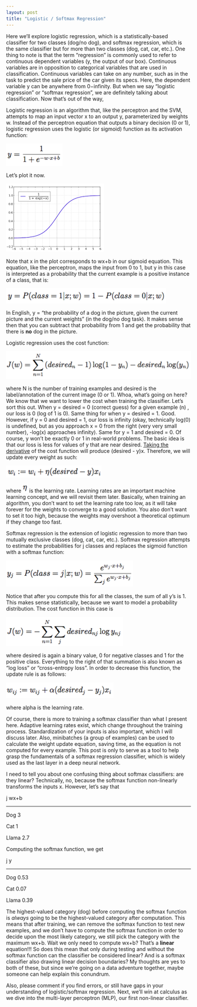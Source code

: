 ```yaml
---
layout: post
title: "Logistic / Softmax Regression"
---
```


Here we’ll explore logistic regression, which is a statistically-based classifier for two classes (dog/no dog), and softmax regression, which is the same classifier but for more than two classes (dog, cat, car, etc.).  One thing to note is that the term “regression” is commonly used to refer to continuous dependent variables (y, the output of our box).  Continuous variables are in opposition to categorical variables that are used in classification.  Continuous variables can take on any number, such as in the task to predict the sale price of the car given its specs.  Here, the dependent variable y can be anywhere from $0-$infinity.  But when we say “logistic regression” or “softmax regression”, we are definitely talking about classification.  Now that’s out of the way,

Logistic regression is an algorithm that, like the perceptron and the SVM, attempts to map an input vector x to an output y, parameterized by weights w.  Instead of the perceptron equation that outputs a binary decision (0 or 1), logistic regression uses the logistic (or sigmoid) function as its activation function:


![Sigmoid](/images/sigmoid.png)

Let’s plot it now.

![Sigmoid Equation](/images/sigmoid_equation.png)

Note that x in the plot corresponds to wx+b in our sigmoid equation.  This equation, like the perceptron, maps the input from 0 to 1, but y in this case is interpreted as a probability that the current example is a positive instance of a class, that is:

![Logistic Probability](/images/logistic_prob.png)

In English, y = “the probability of a dog in the picture, given the current picture and the current weights” (in the dog/no dog task). It makes sense then that you can subtract that probability from 1 and get the probability that there is **no** dog in the picture.

Logistic regression uses the cost function:

![Logistic Cost Function](/images/logistic_cost.png)

where N is the number of training examples and desired is the label/annotation of the current image (0 or 1).  Whoa, what’s going on here?  We know that we want to lower the cost when training the classifier.  Let’s sort this out.  When y = desired = 0 (correct guess) for a given example (n) , our loss is 0 (log of 1 is 0).  Same thing for when y = desired = 1.  Good.  However, if y = 0 and desired = 1, our loss is infinity (okay, technically log(0) is undefined, but as you approach x = 0 from the right (very very small number), -log(x) approaches infinity).  Same for y = 1 and desired = 0.  Of course, y won’t be exactly 0 or 1 in real-world problems.  The basic idea is that our loss is less for values of y that are near desired.  [Taking the derivative](https://math.stackexchange.com/questions/477207/derivative-of-cost-function-for-logistic-regression) of the cost function will produce (desired - y)x.  Therefore, we will update every weight as such: 

![Logistic weight update](/images/logistic_update.png)

where ![learning rate](/images/learningrate.png) is the learning rate.  Learning rates are an important machine learning concept, and we will revisit them later.  Basically, when training an algorithm, you don’t want to set the learning rate too low, as it will take forever for the weights to converge to a good solution.  You also don’t want to set it too high, because the weights may overshoot a theoretical optimum if they change too fast.  

Softmax regression is the extension of logistic regression to more than two mutually exclusive classes (dog, cat, car, etc.).  Softmax regression attempts to estimate the probabilities for j classes and replaces the sigmoid function with a softmax function:  

![Softmax function](/images/softmax_function.png)

Notice that after you compute this for all the classes, the sum of all y’s is 1.  This makes sense statistically, because we want to model a probability distribution.  The cost function in this case is 

![Softmax cost](/images/softmax_cost.png)

where desired is again a binary value, 0 for negative classes and 1 for the positive class.  Everything to the right of that summation is also known as “log loss” or “cross-entropy loss”. In order to decrease this function, the update rule is as follows:


![Softmax update](/images/softmax_update.png)

where alpha is the learning rate.

Of course, there is more to training a softmax classifier than what I present here.  Adaptive learning rates exist, which change throughout the training process.  Standardization of your inputs is also important, which I will discuss later.  Also, minibatches (a group of examples) can be used to calculate the weight update equation, saving time, as the equation is not computed for every example.  This post is only to serve as a tool to help grasp the fundamentals of a softmax regression classifier, which is widely used as the last layer in a deep neural network.

I need to tell you about one confusing thing about softmax classifiers: are they linear?  Technically, no, because the softmax function non-linearly transforms the inputs x.  However, let’s say that 

j        wx+b

------------------

Dog      3

Cat      1

Llama        2.7

Computing the softmax function, we get 

j 	     y

------------------

Dog	     0.53

Cat	     0.07

Llama    0.39

The highest-valued category (dog) before computing the softmax function is *always* going to be the highest-valued category after computation.  This means that after training, we can remove the softmax function to test new examples, and we don’t have to compute the softmax function in order to decide upon the most likely category, we still pick the category with the maximum wx+b.  Wait we only need to compute wx+b? That’s a **linear** equation!!!  So does this mean that only during testing and without the softmax function can the classifier be considered linear?  And is a softmax classifier also drawing linear decision boundaries?  My thoughts are yes to both of these, but since we’re going on a data adventure together, maybe someone can help explain this conundrum.  

Also, please comment if you find errors, or still have gaps in your understanding of logistic/softmax regression.  Next, we’ll win at calculus as we dive into the multi-layer perceptron (MLP), our first non-linear classifier.

